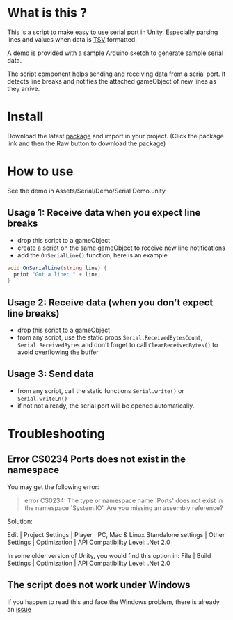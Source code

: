 # What is this ?

This is a script to make easy to use serial port in [Unity](http://unity3d.com/). 
Especially parsing lines and values when data is [TSV](http://fr.wikipedia.org/wiki/Format_TSV) formatted.

A demo is provided with a sample Arduino sketch to generate sample serial data. 

The script component helps sending and receiving data from a serial port.
It detects line breaks and notifies the attached gameObject of new lines as they arrive.

# Install

Download the latest [package](https://github.com/prossel/UnitySerialPort/blob/master/UnitySerialPort.unitypackage) and import in your project. (Click the package link and then the Raw button to download the package)

# How to use

See the demo in Assets/Serial/Demo/Serial Demo.unity

## Usage 1: Receive data when you expect line breaks

- drop this script to a gameObject
- create a script on the same gameObject to receive new line notifications
- add the `OnSerialLine()` function, here is an example

```c#
void OnSerialLine(string line) {
  print "Got a line: " + line;
}
```

## Usage 2: Receive data (when you don't expect line breaks)

- drop this script to a gameObject
- from any script, use the static props `Serial.ReceivedBytesCount`, `Serial.ReceivedBytes`
and don't forget to call `ClearReceivedBytes()` to avoid overflowing the buffer

## Usage 3: Send data

- from any script, call the static functions `Serial.write()` or `Serial.writeLn()`
- if not not already, the serial port will be opened automatically.

# Troubleshooting

## Error CS0234 Ports does not exist in the namespace

You may get the following error:

> error CS0234: The type or namespace name \`Ports' does not exist in the namespace \`System.IO'.
> Are you missing an assembly reference?

Solution:

Edit | Project Settings | Player | PC, Mac & Linux Standalone settings | Other Settings |  Optimization | API Compatibility Level: .Net 2.0

In some older version of Unity, you would find this option in:
File | Build Settings | Optimization | API Compatibility Level: .Net 2.0

## The script does not work under Windows

If you happen to read this and face the Windows problem, there is already an [issue](https://github.com/prossel/UnitySerialPort/issues/1)
